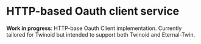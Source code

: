 # HTTP-based Oauth client service

**Work in progress**: HTTP-base Oauth Client implementation. Currently tailored for Twinoid but intended to support both Twinoid and Eternal-Twin.
